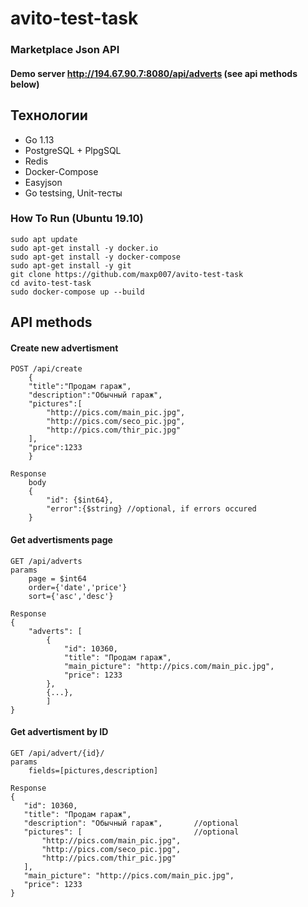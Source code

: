 # avito-test-task
### Marketplace Json API

#### Demo server http://194.67.90.7:8080/api/adverts (see api methods below)

## Технологии
* Go 1.13
* PostgreSQL + PlpgSQL
* Redis
* Docker-Compose
* Easyjson
* Go testsing, Unit-тесты

### How To Run (Ubuntu 19.10)
    sudo apt update
    sudo apt-get install -y docker.io
    sudo apt-get install -y docker-compose
    sudo apt-get install -y git
    git clone https://github.com/maxp007/avito-test-task
    cd avito-test-task
    sudo docker-compose up --build 
## API methods
#### Create new advertisment

    POST /api/create
        {
        "title":"Продам гараж",
        "description":"Обычный гараж",
        "pictures":[
            "http://pics.com/main_pic.jpg",
            "http://pics.com/seco_pic.jpg",
            "http://pics.com/thir_pic.jpg"
        ],
        "price":1233
        }
        
    Response
        body
        {
            "id": {$int64},
            "error":{$string} //optional, if errors occured
        }     
        
#### Get advertisments page
    GET /api/adverts
    params
        page = $int64
        order={'date','price'}
        sort={'asc','desc'}

    Response
    {
        "adverts": [
            {
                "id": 10360,
                "title": "Продам гараж",
                "main_picture": "http://pics.com/main_pic.jpg",
                "price": 1233
            },
            {...},
            ]
    }        
    
#### Get advertisment by ID
    
    GET /api/advert/{id}/
    params
        fields=[pictures,description]
    
    Response
    {
       "id": 10360,
       "title": "Продам гараж",
       "description": "Обычный гараж",       //optional
       "pictures": [                         //optional
           "http://pics.com/main_pic.jpg",
           "http://pics.com/seco_pic.jpg",
           "http://pics.com/thir_pic.jpg"
       ],
       "main_picture": "http://pics.com/main_pic.jpg",
       "price": 1233
    }

